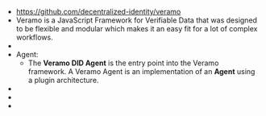 - https://github.com/decentralized-identity/veramo
- Veramo is a JavaScript Framework for Verifiable Data that was designed to be flexible and modular which makes it an easy fit for a lot of complex workflows.
-
- Agent:
	- The **Veramo DID Agent** is the entry point into the Veramo framework. A Veramo Agent is an implementation of an **Agent** using a plugin architecture.
-
-
-